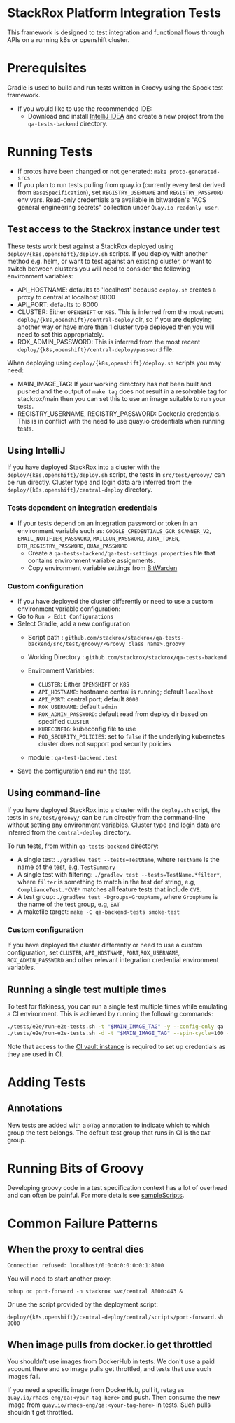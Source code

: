 # StackRox Platform Integration Tests

This framework is designed to test integration and functional flows through APIs on a running k8s or openshift cluster.

# Prerequisites
Gradle is used to build and run tests written in Groovy using the Spock test framework.

- If you would like to use the recommended IDE:
  - Download and install [IntelliJ IDEA](https://www.jetbrains.com/idea/download/)
    and create a new project from the `qa-tests-backend` directory.

# Running Tests
- If protos have been changed or not generated: `make proto-generated-srcs`
- If you plan to run tests pulling from quay.io (currently every test derived
  from `BaseSpecification`), set `REGISTRY_USERNAME` and `REGISTRY_PASSWORD` env
  vars. Read-only credentials are available in bitwarden's "ACS general engineering secrets"
  collection under `Quay.io readonly user`.

## Test access to the Stackrox instance under test
These tests work best against a StackRox deployed using `deploy/{k8s,openshift}/deploy.sh` scripts. If you deploy with
another method e.g. helm, or want to test against an existing cluster, or want to switch between clusters you will
need to consider the following environment variables:
- API_HOSTNAME: defaults to 'localhost' because `deploy.sh` creates a proxy to central at localhost:8000
- API_PORT: defaults to 8000
- CLUSTER: Either `OPENSHIFT` or `K8S`. This is inferred from the most recent `deploy/{k8s,openshift}/central-deploy`
  dir, so if you are deploying another way or have more than 1 cluster type deployed then you will
  need to set this appropriately.
- ROX_ADMIN_PASSWORD: This is inferred from the most recent `deploy/{k8s,openshift}/central-deploy/password` file.

When deploying using `deploy/{k8s,openshift}/deploy.sh` scripts you may need:
- MAIN_IMAGE_TAG: If your working directory has not been built and pushed and the output of `make tag` does not
  result in a resolvable tag for stackrox/main then you can set this to use an image suitable to run your tests.
- REGISTRY_USERNAME, REGISTRY_PASSWORD: Docker.io credentials. This is in conflict with the need to use quay.io
  credentials when running tests.

## Using IntelliJ
If you have deployed StackRox into a cluster with the `deploy/{k8s,openshift}/deploy.sh` script,
the tests in `src/test/groovy/` can be run directly. Cluster type and login data
are inferred from the `deploy/{k8s,openshift}/central-deploy` directory.

### Tests dependent on integration credentials
- If your tests depend on an integration password or token in an environment variable such as:
  `GOOGLE_CREDENTIALS_GCR_SCANNER_V2`, `EMAIL_NOTIFIER_PASSWORD`,
  `MAILGUN_PASSWORD`, `JIRA_TOKEN`, `DTR_REGISTRY_PASSWORD`, `QUAY_PASSWORD`
  - Create a `qa-tests-backend/qa-test-settings.properties` file that contains environment variable assignments.
  - Copy environment variable settings from [BitWarden](https://vault.bitwarden.com/#/vault?itemId=da41ea10-15fa-44e2-988e-af260101b26e)

### Custom configuration
- If you have deployed the cluster differently or need to use a custom environment variable configuration:
- Go to `Run > Edit Configurations`
- Select Gradle, add a new configuration
  - Script path : `github.com/stackrox/stackrox/qa-tests-backend/src/test/groovy/<Groovy class name>.groovy`
  - Working Directory : `github.com/stackrox/stackrox/qa-tests-backend`
  - Environment Variables:
    - `CLUSTER`: Either `OPENSHIFT` or `K8S`
    - `API_HOSTNAME`: hostname central is running; default `localhost`
    - `API_PORT`: central port; default `8000`
    - `ROX_USERNAME`: default `admin`
    - `ROX_ADMIN_PASSWORD`: default read from deploy dir based on specified `CLUSTER`
    - `KUBECONFIG`: kubeconfig file to use
    - `POD_SECURITY_POLICIES`: set to `false` if the underlying kubernetes cluster does not support pod security policies

  - module : `qa-test-backend.test`
- Save the configuration and run the test.

## Using command-line

If you have deployed StackRox into a cluster with the `deploy.sh` script,
the tests in `src/test/groovy/` can be run directly from the command-line without
setting any environment variables. Cluster type and login data
are inferred from the `central-deploy` directory.

To run tests, from within `qa-tests-backend` directory:

- A single test: `./gradlew test --tests=TestName`, where `TestName` is the name of the test, e.g, `TestSummary`
- A single test with filtering: `./gradlew test --tests=TestName.*filter*`, where `filter` is something to match in
  the test def string, e.g, `ComplianceTest.*CVE*` matches all feature tests that include `CVE`.
- A test group: `./gradlew test -Dgroups=GroupName`, where `GroupName` is the name of the test group, e.g, `BAT`
- A makefile target: `make -C qa-backend-tests smoke-test`

### Custom configuration
If you have deployed the cluster differently or need to use a custom configuration, set `CLUSTER`, `API_HOSTNAME`,
`PORT`,`ROX_USERNAME`, `ROX_ADMIN_PASSWORD` and other relevant integration credential environment variables.

## Running a single test multiple times

To test for flakiness, you can run a single test multiple times while emulating a CI environment. This is
achieved by running the following commands:

```sh
./tests/e2e/run-e2e-tests.sh -t "$MAIN_IMAGE_TAG" -y --config-only qa
./tests/e2e/run-e2e-tests.sh -d -t "$MAIN_IMAGE_TAG" --spin-cycle=100 -y qa DiagnosticBundleTest
```

Note that access to the
[CI vault instance](https://vault.ci.openshift.org/ui/vault/secrets/kv/show/selfservice/stackrox-stackrox-e2e-tests/credentials)
is required to set up credentials as they are used in CI.

# Adding Tests
## Annotations
New tests are added with a `@Tag` annotation to indicate which to which
group the test belongs. The default test group that runs in CI is the `BAT`
group.

# Running Bits of Groovy

Developing groovy code in a test specification context has a lot of
overhead and can often be painful. For more details see [sampleScripts](src/main/groovy/sampleScripts/README.md).

# Common Failure Patterns

## When the proxy to central dies
`Connection refused: localhost/0:0:0:0:0:0:0:1:8000`

You will need to start another proxy:

`nohup oc port-forward -n stackrox svc/central 8000:443 &`

 Or use the script provided by the deployment script:

`deploy/{k8s,openshift}/central-deploy/central/scripts/port-forward.sh 8000`

## When image pulls from docker.io get throttled

You shouldn't use images from DockerHub in tests.
We don't use a paid account there and so image pulls get throttled, and
tests that use such images fail.

If you need a specific image from DockerHub, pull it, retag as
`quay.io/rhacs-eng/qa:<your-tag-here>` and push.
Then consume the new image from `quay.io/rhacs-eng/qa:<your-tag-here>`
in tests. Such pulls shouldn't get throttled.
